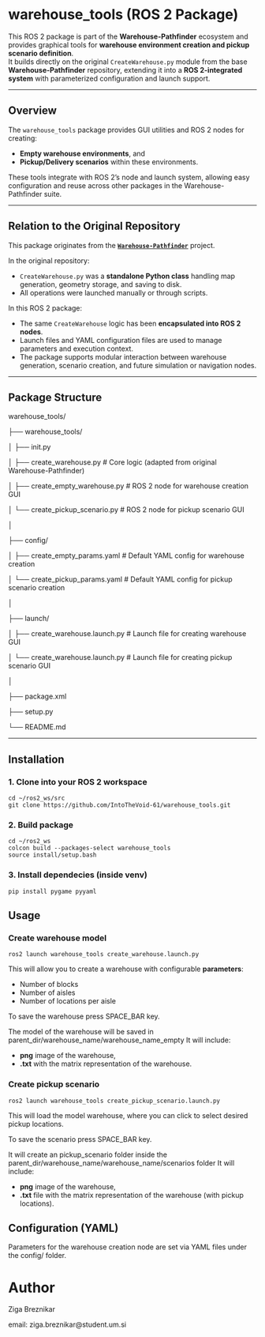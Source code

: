 # warehouse_tools (ROS 2 Package)

This ROS 2 package is part of the **Warehouse-Pathfinder** ecosystem and provides graphical tools for **warehouse environment creation and pickup scenario definition**.  
It builds directly on the original `CreateWarehouse.py` module from the base **Warehouse-Pathfinder** repository, extending it into a **ROS 2-integrated system** with parameterized configuration and launch support.

---

## Overview

The `warehouse_tools` package provides GUI utilities and ROS 2 nodes for creating:
- **Empty warehouse environments**, and  
- **Pickup/Delivery scenarios** within these environments.

These tools integrate with ROS 2’s node and launch system, allowing easy configuration and reuse across other packages in the Warehouse-Pathfinder suite.

---

## Relation to the Original Repository

This package originates from the **[`Warehouse-Pathfinder`](https://github.com/IntoTheVoid-61/Warehouse-Pathfinder)** project.

In the original repository:
- `CreateWarehouse.py` was a **standalone Python class** handling map generation, geometry storage, and saving to disk.
- All operations were launched manually or through scripts.

In this ROS 2 package:
- The same `CreateWarehouse` logic has been **encapsulated into ROS 2 nodes**.
- Launch files and YAML configuration files are used to manage parameters and execution context.
- The package supports modular interaction between warehouse generation, scenario creation, and future simulation or navigation nodes.

---

## Package Structure

<p>warehouse_tools/
<p>├── warehouse_tools/
<p>│ ├── init.py
<p>│ ├── create_warehouse.py # Core logic (adapted from original Warehouse-Pathfinder)
<p>│ ├── create_empty_warehouse.py # ROS 2 node for warehouse creation GUI
<p>│ └── create_pickup_scenario.py # ROS 2 node for pickup scenario GUI
<p>│
<p>├── config/
<p>│ ├──  create_empty_params.yaml # Default YAML config for warehouse creation
<p>│ └──  create_pickup_params.yaml # Default YAML config for pickup scenario creation
<p>│
<p>├── launch/
<p>│ ├── create_warehouse.launch.py # Launch file for creating warehouse GUI
<p>│ └── create_warehouse.launch.py # Launch file for creating pickup scenario GUI
<p>│
<p>├── package.xml
<p>├── setup.py
<p>└── README.md

---

## Installation

### 1. Clone into your ROS 2 workspace
    cd ~/ros2_ws/src
    git clone https://github.com/IntoTheVoid-61/warehouse_tools.git

### 2. Build package
    cd ~/ros2_ws
    colcon build --packages-select warehouse_tools
    source install/setup.bash

### 3. Install dependecies (inside venv)
    pip install pygame pyyaml

## Usage

### Create warehouse model
    ros2 launch warehouse_tools create_warehouse.launch.py

This will allow you to create a warehouse with configurable **parameters**:
 - Number of blocks
 - Number of aisles
 - Number of locations per aisle

<p>To save the warehouse press SPACE_BAR key.
<p>The model of the warehouse will be saved in parent_dir/warehouse_name/warehouse_name_empty 
It will include:

- **png** image of the warehouse,
- **.txt** with the matrix representation of the warehouse.

### Create pickup scenario
    ros2 launch warehouse_tools create_pickup_scenario.launch.py

<p>This will load the model warehouse, where you can click to select desired pickup locations.

<p>To save the scenario press SPACE_BAR key.
<p>It will create an pickup_scenario folder inside the parent_dir/warehouse_name/warehouse_name/scenarios folder
It will include:

- **png** image of the warehouse,
- **.txt** file with the matrix representation of the warehouse (with pickup locations).


## Configuration (YAML)
<p>Parameters for the warehouse creation node are set via YAML files under the config/ folder.

# Author

<p> Ziga Breznikar
<p> email: ziga.breznikar@student.um.si




    




